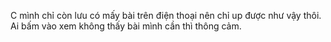 C mình chỉ còn lưu có mấy bài trên điện thoại nên chỉ up được như vậy thôi. Ai bấm vào xem không thấy bài mình cần thì thông cảm.
